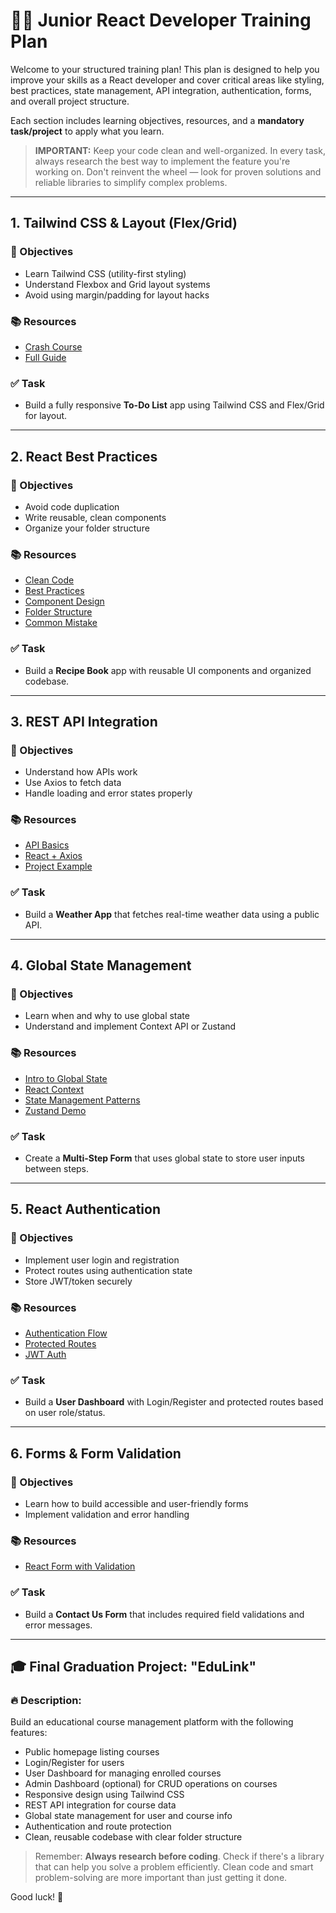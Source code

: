 # 👨‍💻 Junior React Developer Training Plan

Welcome to your structured training plan! This plan is designed to help you improve your skills as a React developer and cover critical areas like styling, best practices, state management, API integration, authentication, forms, and overall project structure.

Each section includes learning objectives, resources, and a **mandatory task/project** to apply what you learn.

> **IMPORTANT:** Keep your code clean and well-organized. In every task, always research the best way to implement the feature you're working on. Don't reinvent the wheel — look for proven solutions and reliable libraries to simplify complex problems.

---

## 1. Tailwind CSS & Layout (Flex/Grid)

### 🎯 Objectives
- Learn Tailwind CSS (utility-first styling)
- Understand Flexbox and Grid layout systems
- Avoid using margin/padding for layout hacks

### 📚 Resources
- [Crash Course](https://www.youtube.com/watch?v=i1FeOOhNnwU)
- [Full Guide](https://www.youtube.com/watch?v=UBOj6rqRUME)

### ✅ Task
- Build a fully responsive **To-Do List** app using Tailwind CSS and Flex/Grid for layout.

---

## 2. React Best Practices

### 🎯 Objectives
- Avoid code duplication
- Write reusable, clean components
- Organize your folder structure

### 📚 Resources
- [Clean Code](https://www.youtube.com/watch?v=MdvzlDIdQ0o)
- [Best Practices](https://www.youtube.com/watch?v=5r25Y9Vg2P4)
- [Component Design](https://www.youtube.com/watch?v=UUga4-z7b6s)
- [Folder Structure](https://www.youtube.com/watch?v=6ThXsUwLWvc)
- [Common Mistake](https://youtube.com/shorts/Rw_4Oo03sV4?si=wS9yhsj-exKUY23q)

### ✅ Task
- Build a **Recipe Book** app with reusable UI components and organized codebase.

---

## 3. REST API Integration

### 🎯 Objectives
- Understand how APIs work
- Use Axios to fetch data
- Handle loading and error states properly

### 📚 Resources
- [API Basics](https://www.youtube.com/watch?v=lsMQRaeKNDk)
- [React + Axios](https://www.youtube.com/watch?v=VtWkSCZX0Ec&list=PLC3y8-rFHvwjTELCrPrcZlo6blLBUspd2)
- [Project Example](https://www.youtube.com/watch?v=BCp_5PoKrvI)

### ✅ Task
- Build a **Weather App** that fetches real-time weather data using a public API.

---

## 4. Global State Management

### 🎯 Objectives
- Learn when and why to use global state
- Understand and implement Context API or Zustand

### 📚 Resources
- [Intro to Global State](https://www.youtube.com/watch?v=_ngCLZ5Iz-0)
- [React Context](https://www.youtube.com/watch?v=6tEQ1nJZ51w)
- [State Management Patterns](https://www.youtube.com/watch?v=QTZTUrAbjeo)
- [Zustand Demo](https://www.youtube.com/watch?v=qqqyUTTS-9g)

### ✅ Task
- Create a **Multi-Step Form** that uses global state to store user inputs between steps.

---

## 5. React Authentication

### 🎯 Objectives
- Implement user login and registration
- Protect routes using authentication state
- Store JWT/token securely

### 📚 Resources
- [Authentication Flow](https://www.youtube.com/watch?v=AcYF18oGn6Y)
- [Protected Routes](https://www.youtube.com/watch?v=-IqMxPU3vbU)
- [JWT Auth](https://www.youtube.com/watch?v=pyfwQUc5Ssk)

### ✅ Task
- Build a **User Dashboard** with Login/Register and protected routes based on user role/status.

---

## 6. Forms & Form Validation

### 🎯 Objectives
- Learn how to build accessible and user-friendly forms
- Implement validation and error handling

### 📚 Resources
- [React Form with Validation](https://www.youtube.com/watch?v=u6PQ5xZAv7Q&t=530s)

### ✅ Task
- Build a **Contact Us Form** that includes required field validations and error messages.

---

## 🎓 Final Graduation Project: "EduLink"

### 🔥 Description:
Build an educational course management platform with the following features:

- Public homepage listing courses
- Login/Register for users
- User Dashboard for managing enrolled courses
- Admin Dashboard (optional) for CRUD operations on courses
- Responsive design using Tailwind CSS
- REST API integration for course data
- Global state management for user and course info
- Authentication and route protection
- Clean, reusable codebase with clear folder structure

> Remember: **Always research before coding**. Check if there's a library that can help you solve a problem efficiently. Clean code and smart problem-solving are more important than just getting it done.

Good luck! 🚀
